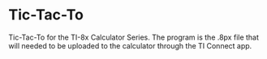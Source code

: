 # Tic-Tac-To
Tic-Tac-To for the TI-8x Calculator Series.
The program is the .8px file that will needed to be uploaded to the calculator through the TI Connect app.
